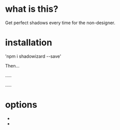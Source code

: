 # what is this?

Get perfect shadows every time for the non-designer.

# installation

'npm i shadowizard --save'

Then...

.....



.....
 

 # options

 *
 *